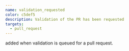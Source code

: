 ```yaml
---
name: validation_requested
color: c5def5
description: Validation of the PR has been requested
targets:
  - pull_request
---
```


added when validation is queued for a pull request.


